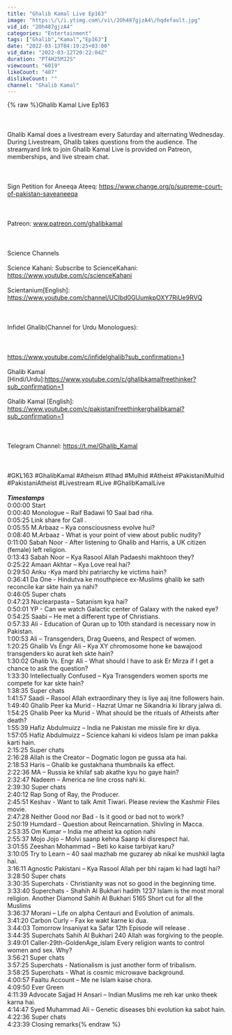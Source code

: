 ```yaml
---
title: "Ghalib Kamal Live Ep163"
image: "https:\/\/i.ytimg.com\/vi\/2Oh487gjzA4\/hqdefault.jpg"
vid_id: "2Oh487gjzA4"
categories: "Entertainment"
tags: ["Ghalib","Kamal","Ep163"]
date: "2022-03-13T04:19:25+03:00"
vid_date: "2022-03-12T20:22:04Z"
duration: "PT4H25M12S"
viewcount: "6019"
likeCount: "407"
dislikeCount: ""
channel: "Ghalib Kamal"
---
```

{% raw %}Ghalib Kamal Live Ep163<br /><br /><br /><br />Ghalib Kamal does a livestream every Saturday and alternating Wednesday. During Livestream, Ghalib takes questions from the audience. The streamyard link to join Ghalib Kamal Live is provided on Patreon, memberships, and live stream chat.<br /><br /><br /><br />Sign Petition for Aneeqa Ateeq: <a rel="nofollow" target="blank" href="https://www.change.org/p/supreme-court-of-pakistan-saveaneeqa">https://www.change.org/p/supreme-court-of-pakistan-saveaneeqa</a><br /><br /><br /><br />Patreon: www.patreon.com/ghalibkamal<br /><br /><br /><br />Science Channels<br /><br />Science Kahani: Subscribe to ScienceKahani: <a rel="nofollow" target="blank" href="https://www.youtube.com/c/scienceKahani">https://www.youtube.com/c/scienceKahani</a><br /><br />Scientanium[English]: <a rel="nofollow" target="blank" href="https://www.youtube.com/channel/UCIbd0GUumkpOXY7RiUe9RVQ">https://www.youtube.com/channel/UCIbd0GUumkpOXY7RiUe9RVQ</a><br /><br /><br /><br />Infidel Ghalib(Channel for Urdu Monologues): <br /><br /><br /><br /><a rel="nofollow" target="blank" href="https://www.youtube.com/c/infidelghalib?sub_confirmation=1">https://www.youtube.com/c/infidelghalib?sub_confirmation=1</a><br /><br />Ghalib Kamal [Hindi/Urdu]:<a rel="nofollow" target="blank" href="https://www.youtube.com/c/ghalibkamalfreethinker?sub_confirmation=1">https://www.youtube.com/c/ghalibkamalfreethinker?sub_confirmation=1</a><br /><br />Ghalib Kamal [English]: <a rel="nofollow" target="blank" href="https://www.youtube.com/c/pakistanifreethinkerghalibkamal?sub_confirmation=1">https://www.youtube.com/c/pakistanifreethinkerghalibkamal?sub_confirmation=1</a><br /><br /><br /><br />Telegram Channel: <a rel="nofollow" target="blank" href="https://t.me/Ghalib_Kamal">https://t.me/Ghalib_Kamal</a><br /><br /><br /><br />#GKL163 #GhalibKamal #Atheism #Ilhad #Mulhid #Atheist #PakistaniMulhid #PakistaniAtheist #Livestream #Live #GhalibKamalLive<br /><br />***************Timestamps***************<br />0:00:00 Start <br />0:00:40 Monologue – Raif Badawi 10 Saal bad riha. <br />0:05:25 Link share for Call .<br />0:05:55 M.Arbaaz – Kya consciousness evolve hui? <br />0:08:40 M.Arbaaz - What is your point of view about public nudity? <br />0:11:00 Sabah Noor - After listening to Ghalib and Harris, a UK citizen (female) left religion. <br />0:13:43 Sabah Noor – Kya Rasool Allah Padaeshi makhtoon they? <br />0:25:22 Amaan Akhtar – Kya Love real hai?<br />0:29:50 Anku -Kya mard bhi patriarchy ke victims hain?<br />0:36:41 Da One  - Hindutva ke mouthpiece ex-Muslims ghalib ke sath reconcile kar skte hain ya nahi? <br />0:46:05 Super chats  <br />0:47:23 Nuclearpasta – Satanism kya hai?<br />0:50:01 YP - Can we watch Galactic center of Galaxy with the naked eye? <br />0:54:25 Saabi – He met a different type of Christians. <br />0:57:33 Ali - Education of Quran up to 10th standard is necessary now in Pakistan.<br />1:00:53 Ali – Transgenders, Drag Queens, and Respect of women. <br />1:20:25 Ghalib Vs Engr Ali – Kya XY chromosome hone ke bawajood transgenders ko aurat keh skte hain? <br />1:30:02 Ghalib Vs. Engr Ali - What should I have to ask Er Mirza if I get a chance to ask the question?<br />1:33:30 Intellectually Confused – Kya Transgenders women sports me compete for kar skte hain?<br />1:38:35 Super chats  <br />1:41:57 Saadi – Rasool Allah extraordinary they is liye aaj itne followers hain.<br />1:49:40 Ghalib Peer ka Murid  - Hazrat Umar ne Sikandria ki library jalwa di. <br />1:54:25 Ghalib Peer ka Murid - What should be the rituals of Atheists after death?<br />1:55:39 Hafiz Abdulmuizz – India ne Pakistan me missle fire kr diya. <br />1:57:05 Hafiz Abdulmuizz – Science kahani ki videos Islam pe iman pakka karti hain.<br />2:15:25 Super chats  <br />2:16:28 Allah is the Creator – Dogmatic logon pe gussa ata hai. <br />2:18:53 Haris – Ghalib ke gustakhana thumbnails ka effect. <br />2:22:36 MA – Russia ke khilaf sab akathe kyu ho gaye hain?<br />2:32:47 Nadeem – America ne line cross nahi ki. <br />2:39:30 Super chats  <br />2:40:12 Rap Song of Ray, the Producer.<br />2:45:51 Keshav - Want to talk Amit Tiwari. Please review the Kashmir Files movie.<br />2:47:28 Neither Good nor Bad - Is it good or bad not to work? <br />2:50:19 Humdard - Question about Reincarnation. Shivling in Macca. <br />2:53:35 Om Kumar – India me atheist ka option nahi <br />2:55:37 Mojo Jojo – Molvi saanp kehna Saanp ki disrespect hai. <br />3:01:55 Zeeshan Mohammad – Beti ko kaise tarbiyat karu? <br />3:10:05 Try to Learn – 40 saal mazhab me guzarey ab nikal ke mushkil lagta hai. <br />3:16:11 Agnostic Pakistani – Kya Rasool Allah per bhi rajam ki had lagti hai?<br />3:28:50 Super chats  <br />3:30:35 Superchats - Christianity was not so good in the beginning time.<br />3:33:40 Superchats - Shahih Al Bukhari hadith 1237 Islam is the most moral religion. Another Diamond Sahih Al Bukhari 5165 Short cut for all the Muslims <br />3:36:37 Morani – Life on alpha Centauri and Evolution of animals. <br />3:41:20 Carbon Curly – Fax ke wakt karne ki dua. <br />3:44:03 Tomorrow Insaniyat ka Safar 12th Episode will release . <br />3:44:35 Superchats  Sahih Al Bukhari 240 Allah was forgiving to the people.<br />3:49:01 Caller-29th-GoldenAge_islam  Every religion wants to control women and sex. Why? <br />3:56:21 Super chats  <br />3:57:25 Superchats - Nationalism is just another form of tribalism.<br />3:58:25 Superchats - What is cosmic microwave background.<br />4:00:57 Faaltu Account – Me ne Islam kaise chora. <br />4:09:50 Ever Green  <br />4:11:39 Advocate Sajjad H Ansari – Indian Muslims me reh kar unko theek karna hai. <br />4:14:47 Syed Muhammad Ali – Genetic diseases bhi evolution ka sabot hain. <br />4:22:36 Super chats  <br />4:23:39 Closing remarks{% endraw %}
